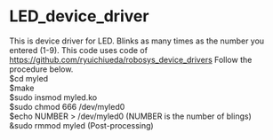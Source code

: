 # LED_device_driver
This is device driver for LED.
Blinks as many times as the number you entered (1-9).
This code uses code of https://github.com/ryuichiueda/robosys_device_drivers
Follow the procedure below.  
$cd myled  
$make  
$sudo insmod myled.ko  
$sudo chmod 666 /dev/myled0  
$echo NUMBER > /dev/myled0    (NUMBER is the number of blings)  
&sudo rmmod myled (Post-processing)  
